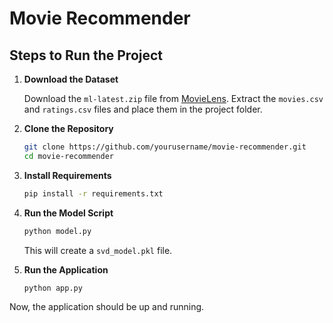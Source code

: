 # Movie Recommender

## Steps to Run the Project

1. **Download the Dataset**

   Download the `ml-latest.zip` file from [MovieLens](https://grouplens.org/datasets/movielens/). Extract the `movies.csv` and `ratings.csv` files and place them in the project folder.

2. **Clone the Repository**

   ```sh
   git clone https://github.com/yourusername/movie-recommender.git
   cd movie-recommender
   ```

3. **Install Requirements**

   ```sh
   pip install -r requirements.txt
   ```

4. **Run the Model Script**

   ```sh
   python model.py
   ```

   This will create a `svd_model.pkl` file.

5. **Run the Application**
   ```sh
   python app.py
   ```

Now, the application should be up and running.
